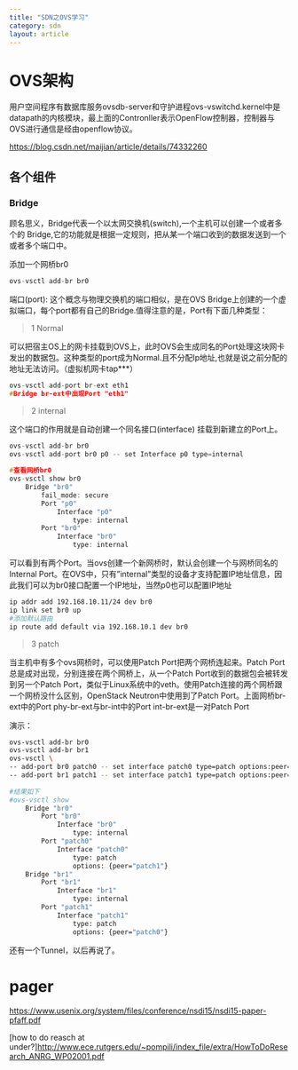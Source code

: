```yaml
---
title: "SDN之OVS学习"
category: sdn
layout: article
---
```


# OVS架构
用户空间程序有数据库服务ovsdb-server和守护进程ovs-vswitchd.kernel中是
datapath的内核模块，最上面的Contronller表示OpenFlow控制器，控制器与OVS进行通信是经由openflow协议。

https://blog.csdn.net/maijian/article/details/74332260


## 各个组件
### Bridge
顾名思义，Bridge代表一个以太网交换机(switch),一个主机可以创建一个或者多个的
Bridge,它的功能就是根据一定规则，把从某一个端口收到的数据发送到一个或者多个端口中。

添加一个网桥br0

```c
ovs-vsctl add-br br0
```
端口(port): 这个概念与物理交换机的端口相似，是在OVS Bridge上创建的一个虚拟端口，每个port都有自己的Bridge.值得注意的是，Port有下面几种类型：

>1	Normal

可以把宿主OS上的网卡挂载到OVS上，此时OVS会生成同名的Port处理这块网卡发出的数据包。这种类型的port成为Normal.且不分配Ip地址,也就是说之前分配的地址无法访问。（虚拟机网卡tap***）

```c
ovs-vsctl add-port br-ext eth1
#Bridge br-ext中出现Port "eth1"
```

>2	internal

这个端口的作用就是自动创建一个同名接口(interface) 挂载到新建立的Port上。

```c
ovs-vsctl add-br br0   
ovs-vsctl add-port br0 p0 -- set Interface p0 type=internal
 
#查看网桥br0   
ovs-vsctl show br0
    Bridge "br0"
        fail_mode: secure
        Port "p0"
            Interface "p0"
                type: internal
        Port "br0"
            Interface "br0"
                type: internal
```
可以看到有两个Port。当ovs创建一个新网桥时，默认会创建一个与网桥同名的Internal Port。在OVS中，只有”internal”类型的设备才支持配置IP地址信息，因此我们可以为br0接口配置一个IP地址，当然p0也可以配置IP地址

```bash
ip addr add 192.168.10.11/24 dev br0
ip link set br0 up
#添加默认路由
ip route add default via 192.168.10.1 dev br0
```
>3	patch

当主机中有多个ovs网桥时，可以使用Patch Port把两个网桥连起来。Patch Port总是成对出现，分别连接在两个网桥上，从一个Patch Port收到的数据包会被转发到另一个Patch Port，类似于Linux系统中的veth。使用Patch连接的两个网桥跟一个网桥没什么区别，OpenStack Neutron中使用到了Patch Port。上面网桥br-ext中的Port phy-br-ext与br-int中的Port int-br-ext是一对Patch Port

演示：

```bash
ovs-vsctl add-br br0
ovs-vsctl add-br br1
ovs-vsctl \
-- add-port br0 patch0 -- set interface patch0 type=patch options:peer=patch1 \
-- add-port br1 patch1 -- set interface patch1 type=patch options:peer=patch0
 
#结果如下
#ovs-vsctl show
    Bridge "br0"
        Port "br0"
            Interface "br0"
                type: internal
        Port "patch0"
            Interface "patch0"
                type: patch
                options: {peer="patch1"}
    Bridge "br1"
        Port "br1"
            Interface "br1"
                type: internal
        Port "patch1"
            Interface "patch1"
                type: patch
                options: {peer="patch0"}
```
还有一个Tunnel，以后再说了。
# pager
https://www.usenix.org/system/files/conference/nsdi15/nsdi15-paper-pfaff.pdf


[how to do reasch at under?]http://www.ece.rutgers.edu/~pompili/index_file/extra/HowToDoResearch_ANRG_WP02001.pdf
